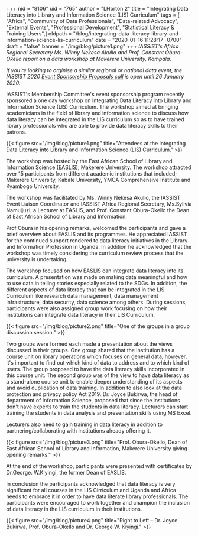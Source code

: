 +++
nid = "8106"
uid = "765"
author = "LHorton 2"
title = "Integrating Data Literacy into Library and Information Science (LIS) Curriculum"
tags = [ "Africa", "Community of Data Professionals", "Data-related Advocacy", "External Events", "Professional Development", "Statistical Literacy & Training Users",]
oldpath = "/blog/integrating-data-literacy-library-and-information-science-lis-curriculum"
date = "2020-01-16 11:28:17 -0700"
draft = "false"
banner = "/img/blog/picture1.png"
+++
*IASSIST's Africa Regional Secretary Ms. Winny Nekesa Akullo and Prof. Constant Obura-Okello report on a data workshop at Makerere University, Kampala.*

*If you're looking to orginise a similar regional or national data
event, the IASSIST 2020 [Event Sponsorship Proposals
call](https://docs.google.com/forms/d/e/1FAIpQLSfrB7tIrr-4l-sKhslZ6pfvnL3HD_amFvWeFE09_3lDirpPbw/viewform "IASSIST 2020 Event Sponsorship Proposal Call")
is open until 26 January 2020.*

IASSIST's Membership Committee's event sponsorship program recently
sponsored a one day workshop on Integrating Data Literacy into Library
and Information Science (LIS) Curriculum. The workshop aimed at bringing
academicians in the field of library and information science to discuss
how data literacy can be integrated in the LIS curriculum so as to have
trained library professionals who are able to provide data literacy
skills to their patrons.

{{< figure src="/img/blog/picture1.png" title="Attendees at the Integrating Data Literacy into Library and Information Science (LIS) Curriculum." >}}

The workshop was hosted by the East African School of Library and
Information Science (EASLIS), Makerere University. The workshop
attracted over 15 participants from different academic institutions that
included; Makerere University, Kabale University, YMCA Comprehensive
Institute and Kyambogo University.

The workshop was facilitated by Ms. Winny Nekesa Akullo, the IASSIST
Event Liaison Coordinator and IASSIST Africa Regional Secretary,
Ms.Sylivia Namujjuzi, a Lecturer at EASLIS, and Prof. Constant
Obura-Okello the Dean of East African School of Library and Information.

Prof Obura in his opening remarks, welcomed the participants and gave a
brief overview about EASLIS and its programmes. He appreciated IASSIST
for the continued support rendered to data literacy initiatives in the
Library and Information Profession in Uganda. In addition he
acknowledged that the workshop was timely considering the curriculum
review process that the university is undertaking.

The workshop focused on how EASLIS can integrate data literacy into its
curriculum. A presentation was made on making data meaningful and how to
use data in telling stories especially related to the SDGs. In addition,
the different aspects of data literacy that can be integrated in the LIS
Curriculum like research data management, data management
infrastructure, data security, data science among others. During
sessions, participants were also assigned group work focusing on how
their institutions can integrate data literacy in their LIS Curriculum.

{{< figure src="/img/blog/picture2.png" title="One of the groups in a group discussion session." >}}

Two groups were formed each made a presentation about the views
discussed in their groups. One group shared that the institution has a
course unit on library operations which focuses on general data,
however, it's important to find out which kind of data to address and to
which kind of users. The group proposed to have the data literacy skills
incorporated in this course unit. The second group was of the view to
have data literacy as a stand-alone course unit to enable deeper
understanding of its aspects and avoid duplication of data training. In
addition to also look at the data protection and privacy policy Act
2019. Dr. Joyce Bukirwa, the head of department of Information Science,
proposed that since the institutions don't have experts to train the
students in data literacy. Lecturers can start training the students in
data analysis and presentation skills using MS Excel.

Lecturers also need to gain training in data literacy in addition to
partnering/collaborating with institutions already offering it.

{{< figure src="/img/blog/picture3.png" title="Prof. Obura-Okello, Dean of East African School of Library and Information, Makerere University giving opening remarks." >}}

At the end of the workshop, participants were presented with
certificates by Dr.George. W.Kiyingi, the former Dean of EASLIS.

In conclusion the participants acknowledged that data literacy is very
significant for all courses in the LIS Cirriculum and Uganda and Africa
needs to embrace it in order to have data literate library
professionals. The participants were encouraged to work together and
champion the inclusion of data literacy in the LIS curriculum in their
institutions.

{{< figure src="/img/blog/picture4.png" title="Right to Left – Dr. Joyce Bukirwa, Prof. Obura-Okello and Dr. George W. Kiyingi." >}}
